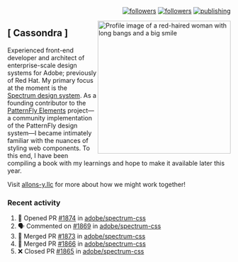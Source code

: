 <p align="right"><a rel="me" href="https://front-end.social/@castastrophe">
    <img alt="followers" title="Follow me on Mastodon" src="https://img.shields.io/mastodon/follow/109297102751309835?domain=https%3A%2F%2Ffront-end.social&label=Follow&logo=mastodon&logoColor=white&style=for-the-badge&labelColor=008080&color=006969"/></a>
  <a href="https://codepen.io/castastrophe/">
    <img alt="followers" title="Follow me on CodePen" src="https://img.shields.io/badge/16-1?color=640464&labelColor=7c007c&style=for-the-badge&logo=codepen&label=Follow"/></a>
<a href="https://castastrophe.medium.com/">
    <img alt="publishing" title="View articles on Medium" src="https://img.shields.io/badge/107-1?color=666&labelColor=444&label=subscribe&logo=medium&logoColor=white&style=for-the-badge"/></a>
    </p>
    
<img align="right" src="https://user-images.githubusercontent.com/1840295/209837133-f6b4d7a5-2117-4634-83b8-a635fb49a96a.png" height="300" alt="Profile image of a red-haired woman with long bangs and a big smile">

## [&nbsp;Cassondra&nbsp;]
    
Experienced front-end developer and architect of enterprise-scale design systems for Adobe; previously of Red Hat. My primary focus at the moment is the [Spectrum design system](https://github.com/adobe/spectrum-css). As a founding contributor to the [PatternFly&nbsp;Elements](https://github.com/patternfly/patternfly-elements) project&mdash;a community implementation of the PatternFly design system&mdash;I became intimately familiar with the nuances of styling web components. To this end, I have been compiling a book with my learnings and hope to make it available later this year.

Visit [allons-y.llc](http://allons-y.llc/) for more about how we might work together!

### Recent activity

<!--START_SECTION:activity-->
1. 💪 Opened PR [#1874](https://github.com/adobe/spectrum-css/pull/1874) in [adobe/spectrum-css](https://github.com/adobe/spectrum-css)
2. 🗣 Commented on [#1869](https://github.com/adobe/spectrum-css/issues/1869) in [adobe/spectrum-css](https://github.com/adobe/spectrum-css)
3. 🎉 Merged PR [#1873](https://github.com/adobe/spectrum-css/pull/1873) in [adobe/spectrum-css](https://github.com/adobe/spectrum-css)
4. 🎉 Merged PR [#1866](https://github.com/adobe/spectrum-css/pull/1866) in [adobe/spectrum-css](https://github.com/adobe/spectrum-css)
5. ❌ Closed PR [#1865](https://github.com/adobe/spectrum-css/pull/1865) in [adobe/spectrum-css](https://github.com/adobe/spectrum-css)
<!--END_SECTION:activity-->
